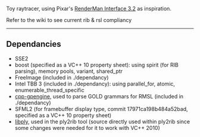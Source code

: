 Toy raytracer, using Pixar's [RenderMan Interface 3.2](https://renderman.pixar.com/products/rispec/index.htm) as inspiration.

Refer to the wiki to see current rib & rsl compliancy

---

## Dependancies ##
  * SSE2
  * boost (specified as a VC++ 10 property sheet): using spirit (for RIB parsing), memory pools, variant, shared\_ptr
  * FreeImage (included in ./dependancy)
  * Intel TBB 3 (included in ./dependancy): using parallel\_for, atomic, enumerable\_thread\_specific
  * [cpp-gpengine](http://cpp-gpengine.sourceforge.net/), used to parse GOLD grammars for RMSL (included in ./dependancy)
  * SFML2 (for framebuffer display type, commit 17971ca198b484a52bad, specified as a VC++ 10 property sheet)
  * [libply](http://people.cs.kuleuven.be/~ares.lagae/libply/index.html), used in the ply2rib tool (source directly used within ply2rib since some changes were needed for it to work with VC++ 2010)
